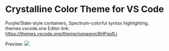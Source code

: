# Crystalline Color Theme for VS Code

Purple/Slate-style containers, Spectrum-colorful syntax highlighting.
themes.vscode.one Editor link: https://themes.vscode.one/theme/nonagon/8HPqpfLj

Preview:
![](/images/preview.png)
